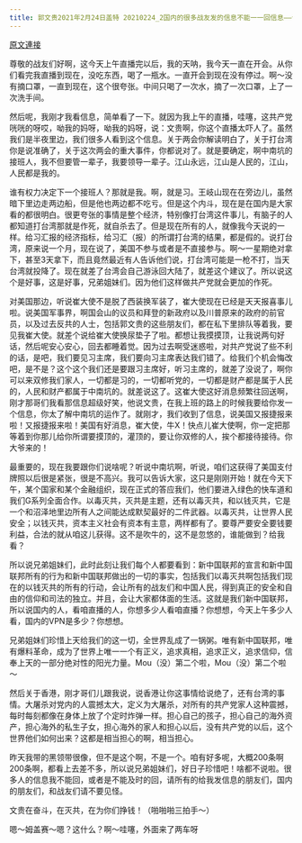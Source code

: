```yaml
---
title: 郭文贵2021年2月24日盖特 20210224_2国内的很多战友发的信息不能一一回信息——请大家原谅、以毒灭共．以钱灭共！正在全世界全面火热????开始……无人可以阻挡新中国联邦拯救中国人和世界人民的胜利✌️✌️✌️✌️✌️……
---
```


[原文連接](https://gnews.org/ThreadView/53480241)

尊敬的战友们好啊，这今天上午直播完以后，我的天呐，我今天一直在开会。从你们看完我直播到现在，没吃东西，喝了一瓶水。一直开会到现在没有停过。啊～没有摘口罩，一直到现在，这个很夸张。中间只喝了一次水，摘了一次口罩，上了一次洗手间。


然后呢，我刚才我看信息，简单看了一下。就因为我上午的直播，哇噻，这共产党咣咣的呀哎，呦我的妈呀，呦我的妈呀，说：文贵啊，你这个直播太吓人了。虽然我们是半夜里边，我们很多人看到这个信息。关于两会你解读明白了，关于打台湾你是说准确了，关于这次两会的重大事件，你都说对了。就是要确定，啊中南坑的接班人，我不但要管一辈子，我要领导一辈子。江山永远，江山是人民的，江山，人民都是我的。


谁有权力决定下一个接班人？那就是我。啊，就是习。王岐山现在在旁边儿，虽然暗下里边走两边船，但是他也两边都不吃亏。但是这个内斗，现在是在国内是大家看的都很明白。很更夸张的事情是整个经济，特别像打台湾这件事儿，有脑子的人都知道打台湾那就是作死，就自杀去了。但是现在所有的人，就像我今天说的一样。给习汇报的经济指标，给习汇（报）的所谓打台湾的结果，都是假的。说打台湾，原来说一个月，现在说了，美国不参与或者是不直接参与。啊～一星期绝对拿下，甚至3天拿下，而且竟然最近有人告诉他们说，打台湾可能是一枪不打，当天台湾就投降了。现在就差了台湾会自己游泳回大陆了，就差这个建议了。所以说这个是好事，这是好事，兄弟姐妹们。因为他们这样做共产党就会更加的作死。


对美国那边，听说崔大使不是脱了西装换军装了，崔大使现在已经是天天报喜事儿啦。说美国军事界，啊国会山的议员和拜登的新政府以及川普原来的政府的前官员，以及过去反共的人士，包括郭文贵的这些朋友们，都在私下里排队等着我，要见我崔大使。就差个说给崔大使换尿垫子了啦。都想让我摸摸顶，让我说两句好话，然后呢安心安心，回去都睡着觉。因为过去啊受迷惑啦，对共产党说了些不利的话，是吧，我们要见习主席，我们要向习主席表达我们错了。给我们个机会悔改吧，是不是？这个这个我们还是要跟习主席好，听习主席的，就差了没说了，啊你可以来双修我们家人，一切都是习的，一切都听党的，一切都是财产都是属于人民的，人民和财产都属于中南坑的。就差说这了。这崔大使这好消息频繁往回送啊，刚才那哥们我看那信息超级好笑，他说文贵，在我上班的路上的时候我要给你发一个信息，你太了解中南坑的运作了。就刚才，我们收到了信息，说美国又报捷报来啦！又报捷报来啦！美国有好消息，崔大使，牛X！快点儿崔大使啊，你一定把那等着到你那儿给你所谓要摸顶的，灌顶的，要让你双修的人，挨个都接待接待。你大爷来的！


最重要的，现在我要跟你们说啥呢？听说中南坑啊，听说，咱们这获得了美国支付牌照以后很是紧张，很是不高兴。我可以告诉大家，这只是刚刚开始！就在今天下午，某个国家和某个金融组织，现在正式的答应我们，他们要进入绿色的快车道和我们G系列全面合作。以毒灭共，灭共是主题，还有以毒灭共，和以钱灭共，它是一个和沼泽地里边所有人之间能达成默契最好的二件武器。以毒灭共，让世界人民安全；以钱灭共，资本主义社会有资本有主意，两样都有了。要尊严要安全要钱要利益，合法的就从咱这儿获得。这不是吹牛的，这不是忽悠的，谁能做到？给我看？


所以说兄弟姐妹们，此时此刻让我们每个人都要看到：新中国联邦的宣言和新中国联邦所有的行为和新中国联邦做出的一切的事实，包括我们以毒灭共啊包括我们现在的以钱灭共的所有的行动，会让所有的战友们和中国人民，得到真正的安全和自由的信仰和司法的独立。并且，会让大家都体面的生活。这就是我们新中国联邦，所以说国内的人，看咱直播的人，你想多少人看咱直播？你想想，今天上午多少人看，国内的VPN是多少？你想想。


兄弟姐妹们珍惜上天给我们的这一切，全世界乱成了一锅粥。唯有新中国联邦，唯有爆料革命，成为了世界上唯一一个有正义，追求真相，追求正义，追求信仰，信奉上天的一部分绝对性的阳光力量。Mou（没）第二个啦，Mou（没）第二个啦～


然后关于香港，刚才哥们儿跟我说，说香港让你这事情给说绝了，还有台湾的事情。大屠杀对党内的人震撼太大，定义为大屠杀，对所有的共产党家人这种震撼，每时每刻都像在身体上放了个定时炸弹一样。担心自己的孩子，担心自己的海外资产，担心海外的私生子女，担心海外的家人和担心以后，没有共产党的以后，这个世界他们如何出来？这都是相当担心的啊，相当担心。


昨天我带的黑领带很像，但不是这个啊，不是一个。咱有好多呢，大概200条啊200条啊，都看上去差不多，所以说兄弟姐妹们，好日子珍惜吧！啥都不说啦。很多人的信息我不能回，或者是不能及时的回，请所有的给我发信息的朋友们，国内的朋友们，和战友们请不要见怪。


文贵在奋斗，在灭共，在为你们挣钱！（啪啪啪三拍手～）


嗯～姆盖赛～嗯？这什么？啊～哇噻，外面来了两车呀
